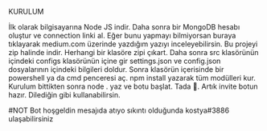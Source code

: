 KURULUM

İlk olarak bilgisayarına Node JS indir.
Daha sonra bir MongoDB hesabı oluştur ve connection linki al.
Eğer bunu yapmayı bilmiyorsan buraya tıklayarak medium.com üzerinde yazdığım yazıyı inceleyebilirsin.
Bu projeyi zip halinde indir.
Herhangi bir klasöre zipi çıkart.
Daha sonra src klasörünün içindeki configs klasörünün içine gir settings.json ve config.json dosyalarının içindeki bilgileri doldur.
Sonra klasörün içerisinde bir powershell ya da cmd penceresi aç.
npm install yazarak tüm modülleri kur.
Kurulum bittikten sonra node . yaz ve botu başlat.
Tada 🎉. Artık invite botun hazır. Dilediğin gibi kullanabilirsin.

#NOT
Bot hoşgeldin mesajıda atıyo sıkıntı olduğunda kostya#3886 ulaşabilirsiniz
